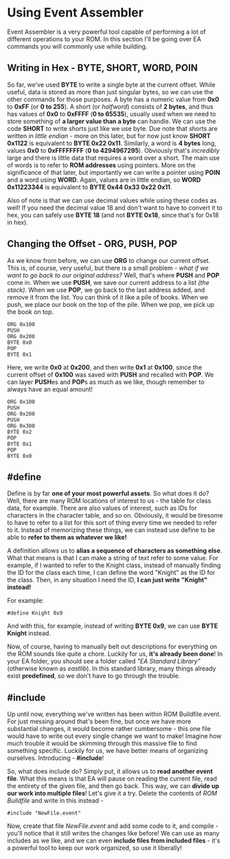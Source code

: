 # Using Event Assembler

Event Assembler is a very powerful tool capable of performing a lot of different operations to your ROM. In this section I'll be going over EA commands you will commonly use while building.

## Writing in Hex - BYTE, SHORT, WORD, POIN

So far, we've used **BYTE** to write a single byte at the current offset. While useful, data is stored as more than just singular bytes, so we can use the other commands for those purposes. A byte has a numeric value from **0x0** to **0xFF** \(or **0 to 255**\). A short \(or _halfword_\) consists of **2 bytes**, and thus has values of **0x0** to **0xFFFF** \(**0 to 65535**\), usually used when we need to store something of **a larger value than a byte** can handle. We can use the code **SHORT** to write shorts just like we use byte. Due note that shorts are written in _little endian_ - more on this later, but for now just know **SHORT 0x1122** is equivalent to **BYTE 0x22 0x11**. Similarly, a word is **4 bytes** long, values **0x0** to **0xFFFFFFFF** \(**0 to 4294967295**\). Obviously that's _incredibly_ large and there is little data that requires a word over a short. The main use of words is to refer to **ROM addresses** using pointers. More on the significance of that later, but importantly we can write a pointer using **POIN** and a word using **WORD**. Again, values are in little endian, so **WORD 0x11223344** is equivalent to **BYTE 0x44 0x33 0x22 0x11**.

Also of note is that we can use decimal values while using these codes as well! If you need the decimal value 18 and don't want to have to convert it to hex, you can safely use **BYTE 18** \(and not **BYTE 0x18**, since that's for 0x18 in hex\).

## Changing the Offset - ORG, PUSH, POP

As we know from before, we can use **ORG** to change our current offset. This is, of course, very useful, but there is a small problem - _what if we want to go back to our original address?_ Well, that's where **PUSH** and **POP** come in. When we use **PUSH**, we save our current address to a list _\(the stack\)_. When we use **POP**, we go back to the last address added, and remove it from the list. You can think of it like a pile of books. When we push, we place our book on the top of the pile. When we pop, we pick up the book on top.

```text
ORG 0x100
PUSH
ORG 0x200
BYTE 0x0
POP
BYTE 0x1
```

Here, we write **0x0** at **0x200**, and then write **0x1** at **0x100**, since the current offset of **0x100** was saved with **PUSH** and recalled with **POP**. We can layer **PUSH**es and **POP**s as much as we like, though remember to always have an equal amount!

```text
ORG 0x100
PUSH
ORG 0x200
PUSH
ORG 0x300
BYTE 0x2
POP
BYTE 0x1
POP
BYTE 0x0
```

## \#define

Define is by far **one of your most powerful assets**. So what does it do? Well, there are many ROM locations of interest to us - the table for class data, for example. There are also values of interest, such as IDs for characters in the character table, and so on. Obviously, it would be tiresome to have to refer to a list for this sort of thing every time we needed to refer to it. Instead of memorizing these things, we can instead use define to be able to **refer to them as whatever we like!**

A definition allows us to **alias a sequence of characters as something else**. What that means is that I can make a string of text refer to some value. For example, if I wanted to refer to the Knight class, instead of manually finding the ID for the class each time, I can define the word "Knight" as the ID for the class. Then, in any situation I need the ID, **I can just write "Knight" instead!**

For example:

```text
#define Knight 0x9
```

And with this, for example, instead of writing **BYTE 0x9**, we can use **BYTE Knight** instead.

Now, of course, having to manually belt out descriptions for everything on the ROM sounds like quite a chore. Luckily for us, **it's already been done**! In your EA folder, you should see a folder called _"EA Standard Library"_ \(otherwise known as _eastlib_\). In this standard library, many things already exist **predefined**, so we don't have to go through the trouble.

## \#include

Up until now, everything we've written has been within ROM Buildfile.event. For just messing around that's been fine, but once we have more substantial changes, it would become rather cumbersome - this one file would have to write out every single change we want to make! Imagine how much trouble it would be skimming through this massive file to find something specific. Luckily for us, we have better means of organizing ourselves. Introducing - **\#include**!

So, what does include do? Simply put, it allows us to **read another event file**. What this means is that EA will pause on reading the current file, read the entirety of the given file, and then go back. This way, we can **divide up our work into multiple files**! Let's give it a try. Delete the contents of _ROM Buildfile_ and write in this instead -

```text
#include "NewFile.event"
```

Now, create that file _NewFile.event_ and add some code to it, and compile - you'll notice that it still writes the changes like before! We can use as many includes as we like, and we can even **include files from included files** - it's a powerful tool to keep our work organized, so use it liberally!

